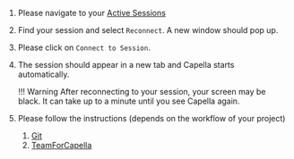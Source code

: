 <!--
 ~ SPDX-FileCopyrightText: Copyright DB InfraGO AG and contributors
 ~ SPDX-License-Identifier: Apache-2.0
 -->

1. Please navigate to your <a href="/" target="_blank">Active Sessions</a>
2. Find your session and select `Reconnect`. A new window should pop up.
3. Please click on `Connect to Session`.
4. The session should appear in a new tab and Capella starts automatically.
   <!-- prettier-ignore -->
    !!! Warning
         After reconnecting to your session, your screen may be black. It can take up
         to a minute until you see Capella again.

5. Please follow the instructions (depends on the workflow of your project)
   <!-- prettier-ignore -->
    1. [Git](../tools/capella/git/working-with-git.md)
    2. [TeamForCapella](../tools/capella/teamforcapella/connect/connect-to-t4c.md)
